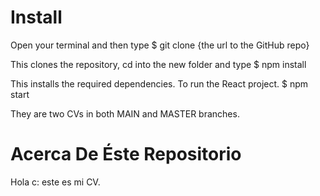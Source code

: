 # Install

Open your terminal and then type $ git clone {the url to the GitHub repo}

This clones the repository, cd into the new folder and type $ npm install

This installs the required dependencies. To run the React project. $ npm start

They are two CVs in both MAIN and MASTER branches.

# Acerca De Éste Repositorio

Hola c: este es mi CV.
